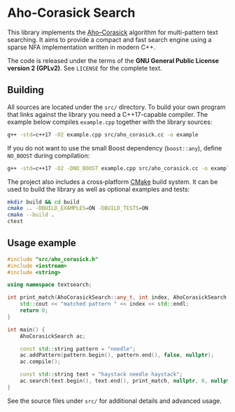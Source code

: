 # Aho-Corasick Search

This library implements the [Aho–Corasick](https://en.wikipedia.org/wiki/Aho%E2%80%93Corasick_algorithm) algorithm for multi-pattern text searching. It aims to provide a compact and fast search engine using a sparse NFA implementation written in modern C++.

The code is released under the terms of the **GNU General Public License version 2 (GPLv2)**. See `LICENSE` for the complete text.

## Building

All sources are located under the `src/` directory. To build your own program that links against the library you need a C++17-capable compiler. The example below compiles `example.cpp` together with the library sources:

```sh
g++ -std=c++17 -O2 example.cpp src/aho_corasick.cc -o example
```

If you do not want to use the small Boost dependency (`boost::any`), define `NO_BOOST` during compilation:

```sh
g++ -std=c++17 -O2 -DNO_BOOST example.cpp src/aho_corasick.cc -o example
```

The project also includes a cross‑platform [CMake](https://cmake.org/) build
system. It can be used to build the library as well as optional examples and
tests:

```sh
mkdir build && cd build
cmake .. -DBUILD_EXAMPLES=ON -DBUILD_TESTS=ON
cmake --build .
ctest
```

## Usage example

```cpp
#include "src/aho_corasick.h"
#include <iostream>
#include <string>

using namespace textsearch;

int print_match(AhoCorasickSearch::any_t, int index, AhoCorasickSearch::any_t) {
    std::cout << "matched pattern " << index << std::endl;
    return 0;
}

int main() {
    AhoCorasickSearch ac;

    const std::string pattern = "needle";
    ac.addPattern(pattern.begin(), pattern.end(), false, nullptr);
    ac.compile();

    const std::string text = "haystack needle haystack";
    ac.search(text.begin(), text.end(), print_match, nullptr, 0, nullptr);
}
```

See the source files under `src/` for additional details and advanced usage.
